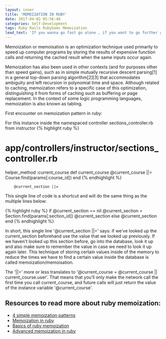 ```yaml
---
layout: inner
title: 'MEMOIZATION IN RUBY'
date: 2017-04-02 05:56:48
categories: Self-Development
tags: Ruby Rails RubyGems Memoization
lead_text: 'If you wanna go fast go alone , if you want to go further go with a team.'
---
```


Memoization or memoisation is an optimization technique used primarily to speed up computer programs by storing the results of expensive function calls and returning the cached result when the same inputs occur again.

Memoization has also been used in other contexts (and for purposes other than speed gains), such as in simple mutually recursive descent parsing[1] in a general top-down parsing algorithm[2][3] that accommodates ambiguity and left recursion in polynomial time and space. Although related to caching, memoization refers to a specific case of this optimization, distinguishing it from forms of caching such as buffering or page replacement. In the context of some logic programming languages, memoization is also known as tabling.

First encounter on memoization pattern in ruby:

For this instance inside the namespaced controller sections_controller.rb from instructor
{% highlight ruby %}
# app/controllers/instructor/sections_controller.rb

helper_method :current_course
def current_course
    @current_course ||= Course.find(params[:course_id])
end
{% endhighlight %}

        @current_section ||=

This single line of code is a shortcut and will do the same thing as the multiple lines below:

{% highlight ruby %}
if @current_section == nil
    @current_section = Section.find(params[:section_id])
    @current_section
else
    @current_section
end
{% endhighlight %}

In short, this single line '@current_section ||=' says: if we've looked up the current_section beforehand use the value that we looked up previously. If we haven't looked up this section before, go into the database, look it up and also make sure to remember the value in case we need to look it up again later. This technique of storing certain values inside of the memory to reduce the times we have to find a certain value inside the database is called memoization/memoisation.

The '||=' more or less translates to '@current_course = @current_course || current_course.user'. That means that you’ll only make the network call the first time you call current_course, and future calls will just return the value of the instance variable '@current_course'.

## Resources to read more about ruby memoization:

- [4 simple memoization patterns](http://www.justinweiss.com/articles/4-simple-memoization-patterns-in-ruby-and-one-gem/)
- [Memoization in ruby](https://atech.blog/atech/memoization-in-ruby)
- [Basics of ruby memoization](http://gavinmiller.io/2013/basics-of-ruby-memoization/)
- [Advanced memoization in ruby](http://gavinmiller.io/2013/advanced-memoization-in-ruby/)
